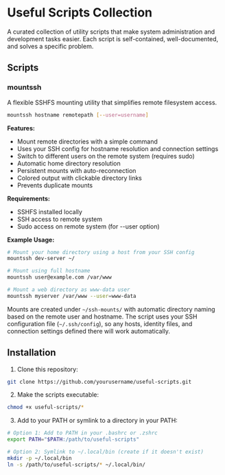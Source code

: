 # Useful Scripts Collection

A curated collection of utility scripts that make system administration and development tasks easier. Each script is self-contained, well-documented, and solves a specific problem.

## Scripts

### mountssh

A flexible SSHFS mounting utility that simplifies remote filesystem access.

```bash
mountssh hostname remotepath [--user=username]
```

**Features:**
- Mount remote directories with a simple command
- Uses your SSH config for hostname resolution and connection settings
- Switch to different users on the remote system (requires sudo)
- Automatic home directory resolution
- Persistent mounts with auto-reconnection
- Colored output with clickable directory links
- Prevents duplicate mounts

**Requirements:**
- SSHFS installed locally
- SSH access to remote system
- Sudo access on remote system (for --user option)

**Example Usage:**
```bash
# Mount your home directory using a host from your SSH config
mountssh dev-server ~/

# Mount using full hostname
mountssh user@example.com /var/www

# Mount a web directory as www-data user
mountssh myserver /var/www --user=www-data
```

Mounts are created under `~/ssh-mounts/` with automatic directory naming based on the remote user and hostname. The script uses your SSH configuration file (`~/.ssh/config`), so any hosts, identity files, and connection settings defined there will work automatically.

## Installation

1. Clone this repository:
```bash
git clone https://github.com/yourusername/useful-scripts.git
```

2. Make the scripts executable:
```bash
chmod +x useful-scripts/*
```

3. Add to your PATH or symlink to a directory in your PATH:
```bash
# Option 1: Add to PATH in your .bashrc or .zshrc
export PATH="$PATH:/path/to/useful-scripts"

# Option 2: Symlink to ~/.local/bin (create if it doesn't exist)
mkdir -p ~/.local/bin
ln -s /path/to/useful-scripts/* ~/.local/bin/
```
